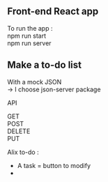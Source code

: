 ## Front-end React app

To run the app :<br/>
npm run start<br/>
npm run server

## Make a to-do list

With a mock JSON <br/>
-> I choose json-server package<br/>

API

GET <br/>
POST<br/>
DELETE<br/>
PUT<br/>

Alix to-do :<br/>

<ul>
<li>A task = button to modify</li>
<li></li>
</ul>

<!-- <li></li> -->
